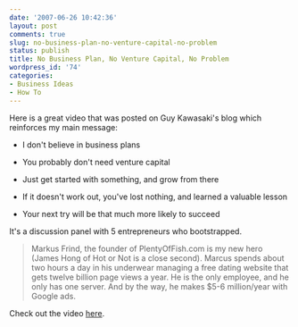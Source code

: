 ```yaml
---
date: '2007-06-26 10:42:36'
layout: post
comments: true
slug: no-business-plan-no-venture-capital-no-problem
status: publish
title: No Business Plan, No Venture Capital, No Problem
wordpress_id: '74'
categories:
- Business Ideas
- How To
---
```


Here is a great video that was posted on Guy Kawasaki's blog which reinforces my main message:



	
  * I don't believe in business plans

	
  * You probably don't need venture capital

	
  * Just get started with something, and grow from there

        
  * If it doesn't work out, you've lost nothing, and learned a valuable lesson

        
  * Your next try will be that much more likely to succeed



It's a discussion panel with 5 entrepreneurs who bootstrapped.




> Markus Frind, the founder of PlentyOfFish.com is my new hero (James Hong of Hot or Not is a close second). Marcus spends about two hours a day in his underwear managing a free dating website that gets twelve billion page views a year. He is the only employee, and he only has one server. And by the way, he makes $5-6 million/year with Google ads.



Check out the video [here](http://blog.guykawasaki.com/2007/06/no-plan-no-capi.html).
